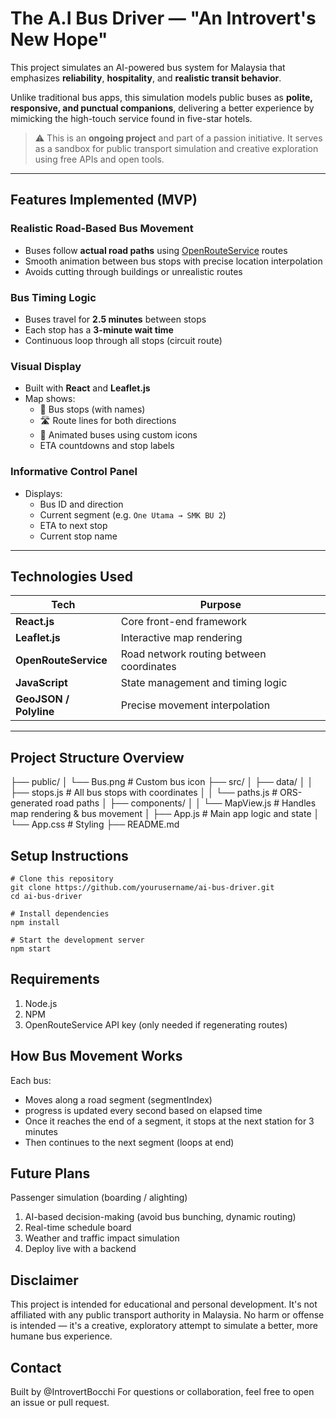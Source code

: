 # The A.I Bus Driver — "An Introvert's New Hope"

This project simulates an AI-powered bus system for Malaysia that emphasizes **reliability**, **hospitality**, and **realistic transit behavior**.

Unlike traditional bus apps, this simulation models public buses as **polite, responsive, and punctual companions**, delivering a better experience by mimicking the high-touch service found in five-star hotels.

> ⚠️ This is an **ongoing project** and part of a passion initiative. It serves as a sandbox for public transport simulation and creative exploration using free APIs and open tools.

---

## Features Implemented (MVP)

### Realistic Road-Based Bus Movement
- Buses follow **actual road paths** using [OpenRouteService](https://openrouteservice.org/) routes
- Smooth animation between bus stops with precise location interpolation
- Avoids cutting through buildings or unrealistic routes

### Bus Timing Logic
- Buses travel for **2.5 minutes** between stops
- Each stop has a **3-minute wait time**
- Continuous loop through all stops (circuit route)

### Visual Display
- Built with **React** and **Leaflet.js**
- Map shows:
  - 🚏 Bus stops (with names)
  - 🛣️ Route lines for both directions
  - 🚌 Animated buses using custom icons
  - ETA countdowns and stop labels

### Informative Control Panel
- Displays:
  - Bus ID and direction
  - Current segment (e.g. `One Utama → SMK BU 2`)
  - ETA to next stop
  - Current stop name

---

## Technologies Used

| Tech                | Purpose                                  |
|---------------------|-------------------------------------------|
| **React.js**        | Core front-end framework                 |
| **Leaflet.js**      | Interactive map rendering                |
| **OpenRouteService**| Road network routing between coordinates |
| **JavaScript**      | State management and timing logic        |
| **GeoJSON / Polyline** | Precise movement interpolation        |

---

## Project Structure Overview
├── public/
│ └── Bus.png # Custom bus icon
├── src/
│ ├── data/
│ │ ├── stops.js # All bus stops with coordinates
│ │ └── paths.js # ORS-generated road paths
│ ├── components/
│ │ └── MapView.js # Handles map rendering & bus movement
│ ├── App.js # Main app logic and state
│ └── App.css # Styling
├── README.md

## Setup Instructions
```
# Clone this repository
git clone https://github.com/yourusername/ai-bus-driver.git
cd ai-bus-driver

# Install dependencies
npm install

# Start the development server
npm start
```

## Requirements
1. Node.js
2. NPM
3. OpenRouteService API key (only needed if regenerating routes)

## How Bus Movement Works
Each bus:

- Moves along a road segment (segmentIndex)
- progress is updated every second based on elapsed time
- Once it reaches the end of a segment, it stops at the next station for 3 minutes
- Then continues to the next segment (loops at end)

## Future Plans
Passenger simulation (boarding / alighting)

1. AI-based decision-making (avoid bus bunching, dynamic routing)
2. Real-time schedule board
3. Weather and traffic impact simulation
4. Deploy live with a backend

## Disclaimer
This project is intended for educational and personal development. It's not affiliated with any public transport authority in Malaysia. No harm or offense is intended — it's a creative, exploratory attempt to simulate a better, more humane bus experience.

## Contact
Built by @IntrovertBocchi
For questions or collaboration, feel free to open an issue or pull request.
